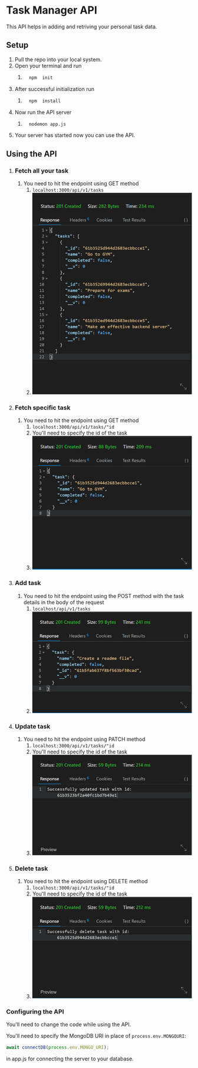 # Task Manager API
This API helps in adding and retriving your personal task data.

## Setup
1. Pull the repo into your local system.
2. Open your terminal and run 
   1. ```sh
        npm  init
        ```
3. After successful initialization run  
   1. ```sh
        npm  install
        ```
4. Now run the API server 
   1. ```sh
        nodemon app.js
        ```
5. Your server has started now you can use the API.
   
## Using the API
1.  ### Fetch all your task
    1. You need to hit the endpoint using GET method
       1.  ```localhost:3000/api/v1/tasks```
       2.  ![](./results/fetchALL.png)
2.  ### Fetch specific task
    1.  You need to hit the endpoint using GET method
        1.  ```localhost:3000/api/v1/tasks/"id```
        2.  You'll need to specify the id of the task
        3.  ![](./results/fetchONE.png)
3.  ### Add task
    1.  You need to hit the endpoint using the POST method with the task details in the body of the request
        1.  ```localhost/api/v1/tasks```
        2.  ![](./results/addNew.png)
4.  ### Update task
    1.  You need to hit the endpoint using PATCH method
        1.  ```localhost:3000/api/v1/tasks/"id```
        2.  You'll need to specify the id of the task
        3.  ![](./results/updateONE.png)
5.  ### Delete task
    1. You need to hit the endpoint using DELETE method
        1.  ```localhost:3000/api/v1/tasks/"id```
        2.  You'll need to specify the id of the task
        3.  ![](./results/deleteONE.png)


### Configuring the API
You'll need to change the code while using the API.

You'll need to specify the MongoDB URI in place of ```process.env.MONGOURI```:
```js
await connectDB(process.env.MONGO_URI);
```
in app.js for connecting the server to your database.